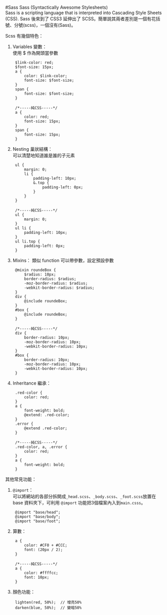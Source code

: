 #Sass
Sass (Syntactically Awesome Stylesheets)  
Sass is a scripting language that is interpreted into Cascading Style Sheets (CSS). Sass 後來到了 CSS3 延伸出了 SCSS。簡單說其兩者差別是一個有花括號、分號(scss)，一個沒有(Sass)。

Scss 有幾個特色：

1. Variables 變數：  
	使用 $ 作為開頭當參數
	
		$link-color: red;
		$font-size: 15px;
		a {
			color: $link-color;
			font-size: $font-size;
		}
		span {
			font-size: $font-size;
		}
		
		/*-----純CSS-----*/
		a {
			color: red;
			font-size: 15px;
		}
		span {
			font-size: 15px;
		}

2. Nesting 巢狀結構：  
	可以清楚地知道誰是誰的子元素

		ul {
			margin: 0;
			li {
				padding-left: 10px;
				&.top {
					padding-left: 0px;
				}
			}
		}
		
		/*-----純CSS-----*/
		ul {
			margin: 0;
		}
		ul li {
			padding-left: 10px;
		}
		ul li.top {
			padding-left: 0px;
		}

3. Mixins：
	類似 function 可以帶參數，設定預設參數
	
		@mixin roundeBox {
			$radius: 10px;
			border-radius: $radius;
			-moz-border-radius: $radius;
			-webkit-border-radius: $radius;
		}
		div {
			@include roundeBox;
		}
		#box {
			@include roundeBox;
		}
		
		/*-----純CSS-----*/
		div {
			border-radius: 10px;
			-moz-border-radius: 10px;
			-webkit-border-radius: 10px;
		}
		#box {
			border-radius: 10px;
			-moz-border-radius: 10px;
			-webkit-border-radius: 10px;
		}

4. Inheritance 繼承：  

		.red-color {
			color: red;
		}
		a {
			font-weight: bold;
			@extend: .red-color;
		}
		.error {
			@extend .red-color;
		}
	
		/*-----純CSS-----*/
		.red-color, a, .error {
			color: red;
		}
		a {
			font-weight: bold;
		}

其他常見功能： 

1. `@import`：  
	可以將網站的各部分拆開成`_head.scss`、`_body.scss`、`_foot.scss`放置在 base 資料夾下，可利用 `@import` 功能把3個檔案內入到`main.csss`。
	
		@import "base/head";
		@import "base/body";
		@import "base/foot";
		
2. 算數：
	
		a {
			color: #CF0 + #CCC;
			font: (20px / 2);
		}
		
		/*-----純CSS-----*/
		a {
			color: #ffffcc;
			font: 10px;
		}
		
3. 顏色功能：

		lighten(red, 50%);	// 增亮50%
		darken(blue, 50%);  // 變暗50%



